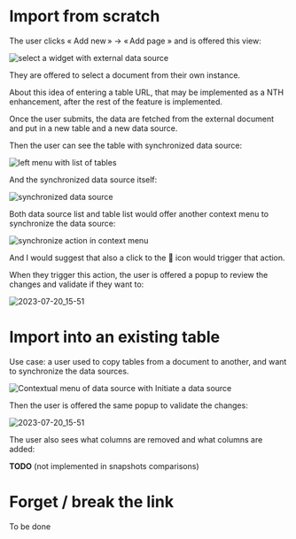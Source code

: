 # Import from scratch

The user clicks « Add new » → « Add page » and is offered this view:

![select a widget with external data source](https://github.com/gristlabs/grist-core/assets/371705/1835e49e-997a-49b5-8786-ad11c9d1c4da)

They are offered to select a document from their own instance.

About this idea of entering a table URL, that may be implemented as a NTH enhancement, after the rest of the feature is implemented.

Once the user submits, the data are fetched from the external document and put in a new table and a new data source.

Then the user can see the table with synchronized data source:

![left menu with list of tables](https://github.com/gristlabs/grist-core/assets/371705/5d8f3193-4249-44c2-a8f6-45f9881fe0b3)

And the synchronized data source itself:

![synchronized data source](https://github.com/gristlabs/grist-core/assets/371705/e5efabf6-7de8-40ed-8923-41f2d32a46e6)

Both data source list and table list would offer another context menu to synchronize the data source:

![synchronize action in context menu](https://github.com/gristlabs/grist-core/assets/371705/ca662ba2-5be4-4c4a-abf5-763c8c46c675)

And I would suggest that also a click to the 🔁 icon would trigger that action.

When they trigger this action, the user is offered a popup to review the changes and validate if they want to:

![2023-07-20_15-51](https://github.com/gristlabs/grist-core/assets/371705/b2ef24ba-5302-4cde-9613-69a05e2e3e9a)

# Import into an existing table

Use case: a user used to copy tables from a document to another, and want to synchronize the data sources.

![Contextual menu of data source with *Initiate a data source*](https://github.com/fflorent/grist-issues-proposals/assets/371705/9f0e7dd1-97e2-4093-87c5-a89e9d4092f4)

Then the user is offered the same popup to validate the changes:

![2023-07-20_15-51](https://github.com/gristlabs/grist-core/assets/371705/b2ef24ba-5302-4cde-9613-69a05e2e3e9a)

The user also sees what columns are removed and what columns are added:

**TODO** (not implemented in snapshots comparisons)

# Forget / break the link

To be done
